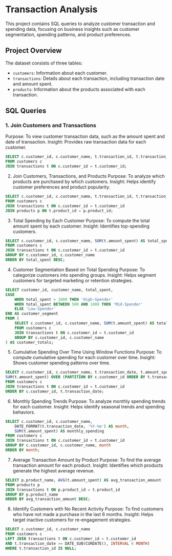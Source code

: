 # Transaction Analysis

This project contains SQL queries to analyze customer transaction and spending data, focusing on business insights such as customer segmentation, spending patterns, and product preferences.

## Project Overview

The dataset consists of three tables: 
- `customers`: Information about each customer.
- `transactions`: Details about each transaction, including transaction date and amount spent.
- `products`: Information about the products associated with each transaction.

## SQL Queries

### 1. Join Customers and Transactions
Purpose: To view customer transaction data, such as the amount spent and date of transaction.
Insight: Provides raw transaction data for each customer.

```sql
SELECT c.customer_id, c.customer_name, t.transaction_id, t.transaction_date, t.amount_spent
FROM customers c
JOIN transactions t ON c.customer_id = t.customer_id;
```

2. Join Customers, Transactions, and Products
Purpose: To analyze which products are purchased by which customers.
Insight: Helps identify customer preferences and product popularity.

```sql
SELECT c.customer_id, c.customer_name, t.transaction_id, t.transaction_date, p.product_name, t.amount_spent
FROM customers c
JOIN transactions t ON c.customer_id = t.customer_id
JOIN products p ON t.product_id = p.product_id;
```

3. Total Spending by Each Customer
Purpose: To compute the total amount spent by each customer.
Insight: Identifies top-spending customers.

```sql
SELECT c.customer_id, c.customer_name, SUM(t.amount_spent) AS total_spent
FROM customers c
JOIN transactions t ON c.customer_id = t.customer_id
GROUP BY c.customer_id, c.customer_name
ORDER BY total_spent DESC;
```

4. Customer Segmentation Based on Total Spending
Purpose: To categorize customers into spending groups.
Insight: Helps segment customers for targeted marketing or retention strategies.

```sql
SELECT customer_id, customer_name, total_spent,
CASE
    WHEN total_spent > 1000 THEN 'High-Spender'
    WHEN total_spent BETWEEN 500 AND 1000 THEN 'Mid-Spender'
    ELSE 'Low-Spender'
END AS customer_segment
FROM (
    SELECT c.customer_id, c.customer_name, SUM(t.amount_spent) AS total_spent
    FROM customers c
    JOIN transactions t ON c.customer_id = t.customer_id
    GROUP BY c.customer_id, c.customer_name
) AS customer_totals;
```

5. Cumulative Spending Over Time Using Window Functions
Purpose: To compute cumulative spending for each customer over time.
Insight: Shows customer spending patterns over time.

```sql
SELECT c.customer_id, c.customer_name, t.transaction_date, t.amount_spent,
SUM(t.amount_spent) OVER (PARTITION BY c.customer_id ORDER BY t.transaction_date) AS cumulative_spent
FROM customers c
JOIN transactions t ON c.customer_id = t.customer_id
ORDER BY c.customer_id, t.transaction_date;
```

6. Monthly Spending Trends
Purpose: To analyze monthly spending trends for each customer.
Insight: Helps identify seasonal trends and spending behaviors.

```sql
SELECT c.customer_id, c.customer_name, 
    DATE_FORMAT(t.transaction_date, '%Y-%m') AS month,
    SUM(t.amount_spent) AS monthly_spending
FROM customers c
JOIN transactions t ON c.customer_id = t.customer_id
GROUP BY c.customer_id, c.customer_name, month
ORDER BY month;
```

7. Average Transaction Amount by Product
Purpose: To find the average transaction amount for each product.
Insight: Identifies which products generate the highest average revenue.

```sql
SELECT p.product_name, AVG(t.amount_spent) AS avg_transaction_amount
FROM products p
JOIN transactions t ON p.product_id = t.product_id
GROUP BY p.product_name
ORDER BY avg_transaction_amount DESC;
```

8. Identify Customers with No Recent Activity
Purpose: To find customers who have not made a purchase in the last 6 months.
Insight: Helps target inactive customers for re-engagement strategies.

```sql
SELECT c.customer_id, c.customer_name
FROM customers c
LEFT JOIN transactions t ON c.customer_id = t.customer_id 
AND t.transaction_date >= DATE_SUB(CURDATE(), INTERVAL 6 MONTH)
WHERE t.transaction_id IS NULL;
```
